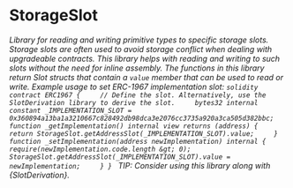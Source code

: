 # StorageSlot







*Library for reading and writing primitive types to specific storage slots. Storage slots are often used to avoid storage conflict when dealing with upgradeable contracts. This library helps with reading and writing to such slots without the need for inline assembly. The functions in this library return Slot structs that contain a `value` member that can be used to read or write. Example usage to set ERC-1967 implementation slot: ```solidity contract ERC1967 {     // Define the slot. Alternatively, use the SlotDerivation library to derive the slot.     bytes32 internal constant _IMPLEMENTATION_SLOT = 0x360894a13ba1a3210667c828492db98dca3e2076cc3735a920a3ca505d382bbc;     function _getImplementation() internal view returns (address) {         return StorageSlot.getAddressSlot(_IMPLEMENTATION_SLOT).value;     }     function _setImplementation(address newImplementation) internal {         require(newImplementation.code.length &gt; 0);         StorageSlot.getAddressSlot(_IMPLEMENTATION_SLOT).value = newImplementation;     } } ``` TIP: Consider using this library along with {SlotDerivation}.*




